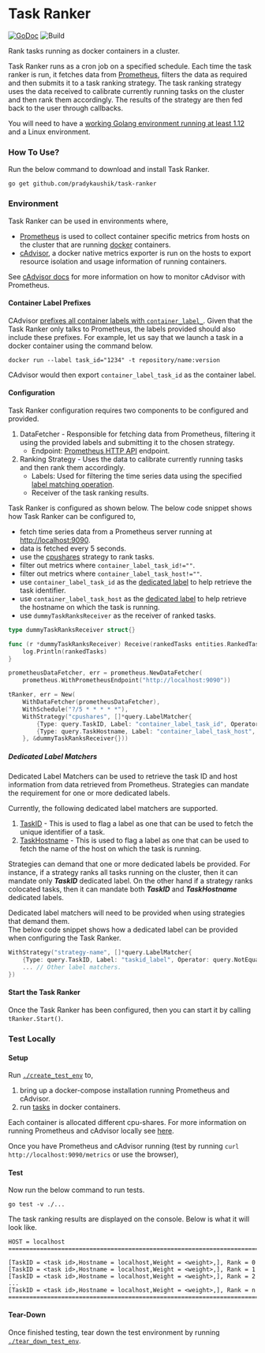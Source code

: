 # Task Ranker 
[![GoDoc](https://godoc.org/github.com/pradykaushik/task-ranker?status.svg)](https://godoc.org/github.com/pradykaushik/task-ranker)
![Build](https://github.com/pradykaushik/task-ranker/workflows/Task-Ranker/badge.svg)

Rank tasks running as docker containers in a cluster.

Task Ranker runs as a cron job on a specified schedule. Each time the task ranker is run,
it fetches data from [Prometheus](https://prometheus.io/), filters the data as required and then
submits it to a task ranking strategy. The task ranking strategy uses the data received to
calibrate currently running tasks on the cluster and then rank them accordingly. The results
of the strategy are then fed back to the user through callbacks.

You will need to have a [working Golang environment running at least 1.12](https://golang.org/dl/) and a Linux environment.

### How To Use?
Run the below command to download and install Task Ranker.
```commandline
go get github.com/pradykaushik/task-ranker
```

### Environment
Task Ranker can be used in environments where, 
* [Prometheus](https://prometheus.io/) is used to collect container
specific metrics from hosts on the cluster that are running [docker](https://www.docker.com/) containers.
* [cAdvisor](https://github.com/google/cadvisor), a docker native metrics exporter is run on the hosts to export
resource isolation and usage information of running containers.

See [cAdvisor docs](https://github.com/google/cadvisor/blob/master/docs/storage/prometheus.md)
for more information on how to monitor cAdvisor with Prometheus.

#### Container Label Prefixes
CAdvisor [prefixes all container labels with `container_label_`](https://github.com/google/cadvisor/blob/1223982cc4f575354f28f631a3bd00be88ba2f9f/metrics/prometheus.go#L1633).
Given that the Task Ranker only talks to Prometheus, the labels provided should also include these prefixes.
For example, let us say that we launch a task in a docker container using the command below.
```commandline
docker run --label task_id="1234" -t repository/name:version
```
CAdvisor would then export `container_label_task_id` as the container label.

#### Configuration
Task Ranker configuration requires two components to be configured and provided.
1. DataFetcher - Responsible for fetching data from Prometheus, filtering it
    using the provided labels and submitting it to the chosen strategy.
    - Endpoint: [Prometheus HTTP API](https://prometheus.io/docs/prometheus/latest/querying/api/) endpoint.
2. Ranking Strategy - Uses the data to calibrate currently running tasks and then rank them accordingly.
    - Labels: Used for filtering the time series data using the specified [label matching operation](https://prometheus.io/docs/prometheus/latest/querying/basics/).
    - Receiver of the task ranking results.

Task Ranker is configured as shown below.
The below code snippet shows how Task Ranker can be configured to,
* fetch time series data from a Prometheus server running at [http://localhost:9090](http://localhost:9090).
* data is fetched every 5 seconds.
* use the [cpushares](./strategies/taskRankCpuSharesStrategy.go) strategy to rank tasks.
* filter out metrics where `container_label_task_id!=""`.
* filter out metrics where `container_label_task_host!=""`.
* use `container_label_task_id` as the [dedicated label](#dedicated-label-matchers) to help retrieve the task identifier.
* use `container_label_task_host` as the [dedicated label](#dedicated-label-matchers) to help retrieve the hostname on which the task is running.
* use `dummyTaskRanksReceiver` as the receiver of ranked tasks.
```go
type dummyTaskRanksReceiver struct{}

func (r *dummyTaskRanksReceiver) Receive(rankedTasks entities.RankedTasks) {
	log.Println(rankedTasks)
}

prometheusDataFetcher, err = prometheus.NewDataFetcher(
    prometheus.WithPrometheusEndpoint("http://localhost:9090"))

tRanker, err = New(
    WithDataFetcher(prometheusDataFetcher),
    WithSchedule("?/5 * * * * *"),
    WithStrategy("cpushares", []*query.LabelMatcher{
        {Type: query.TaskID, Label: "container_label_task_id", Operator: query.NotEqual, Value: ""},
        {Type: query.TaskHostname, Label: "container_label_task_host", Operator: query.Equal, Value: "localhost"},
    }, &dummyTaskRanksReceiver{}))
```

##### Dedicated Label Matchers
Dedicated Label Matchers can be used to retrieve the task ID and host information from data retrieved
from Prometheus. Strategies can mandate the requirement for one or more dedicated labels.

Currently, the following dedicated label matchers are supported.
1. [TaskID](./query/label.go) - This is used to flag a label as one that can be used to fetch the unique identifier of
    a task.
2. [TaskHostname](./query/label.go) - This is used to flag a label as one that can be used to fetch the name of the
    host on which the task is running.
    
Strategies can demand that one or more dedicated labels be provided. For instance, if a strategy
ranks all tasks running on the cluster, then it can mandate only **_TaskID_** dedicated label. On the other
hand if a strategy ranks colocated tasks, then it can mandate both **_TaskID_** and **_TaskHostname_** dedicated labels.

Dedicated label matchers will need to be provided when using strategies that demand them.<br>
The below code snippet shows how a dedicated label can be provided when configuring the Task Ranker.

```go
WithStrategy("strategy-name", []*query.LabelMatcher{
    {Type: query.TaskID, Label: "taskid_label", Operator: query.NotEqual, Value: ""},
    ... // Other label matchers.
})
```

#### Start the Task Ranker
Once the Task Ranker has been configured, then you can start it by calling `tRanker.Start()`.

### Test Locally
#### Setup
Run [`./create_test_env`](./create_test_env) to,
1. bring up a docker-compose installation running Prometheus and cAdvisor.
2. run [tasks](taskdockerfile) in docker containers.

Each container is allocated different cpu-shares.
For more information on running Prometheus and cAdvisor locally see [here](https://prometheus.io/docs/guides/cadvisor/#monitoring-docker-container-metrics-using-cadvisor).

Once you have Prometheus and cAdvisor running (test by running `curl http://localhost:9090/metrics` or use the browser),

#### Test
Now run the below command to run tests.
```commandline
go test -v ./...
```

The task ranking results are displayed on the console.
Below is what it will look like.
```commandline
HOST = localhost
========================================================================
		
[TaskID = <task id>,Hostname = localhost,Weight = <weight>,], Rank = 0
[TaskID = <task id>,Hostname = localhost,Weight = <weight>,], Rank = 1
[TaskID = <task id>,Hostname = localhost,Weight = <weight>,], Rank = 2
...
[TaskID = <task id>,Hostname = localhost,Weight = <weight>,], Rank = n
========================================================================
```

#### Tear-Down
Once finished testing, tear down the test environment by running [`./tear_down_test_env`](./tear_down_test_env).
